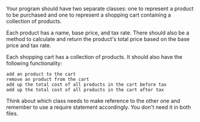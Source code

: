 Your program should have two separate classes: one to represent a product to be purchased and one to represent a shopping cart containing a collection of products.

Each product has a name, base price, and tax rate. There should also be a method to calculate and return the product's total price based on the base price and tax rate.

Each shopping cart has a collection of products. It should also have the following functionality:

    add an product to the cart
    remove an product from the cart
    add up the total cost of all products in the cart before tax
    add up the total cost of all products in the cart after tax

Think about which class needs to make reference to the other one and remember to use a require statement accordingly. You don't need it in both files.

